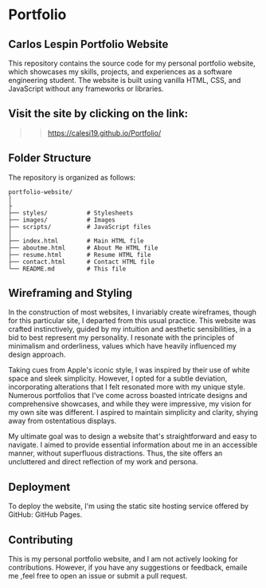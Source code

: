 # Portfolio


## Carlos Lespin Portfolio Website
This repository contains the source code for my personal portfolio website, which showcases my skills, projects, and experiences as a software engineering student. The website is built using vanilla HTML, CSS, and JavaScript without any frameworks or libraries.


## Visit the site by clicking on the link:

>> https://calesi19.github.io/Portfolio/



## Folder Structure
The repository is organized as follows:


```
portfolio-website/
│
├
├── styles/           # Stylesheets
├── images/           # Images
├── scripts/          # JavaScript files
│
├── index.html        # Main HTML file
├── aboutme.html      # About Me HTML file
├── resume.html       # Resume HTML file
├── contact.html      # Contact HTML file
└── README.md         # This file
```


## Wireframing and Styling

In the construction of most websites, I invariably create wireframes, though for this particular site, I departed from this usual practice. This website was crafted instinctively, guided by my intuition and aesthetic sensibilities, in a bid to best represent my personality. I resonate with the principles of minimalism and orderliness, values which have heavily influenced my design approach.

Taking cues from Apple's iconic style, I was inspired by their use of white space and sleek simplicity. However, I opted for a subtle deviation, incorporating alterations that I felt resonated more with my unique style. Numerous portfolios that I've come across boasted intricate designs and comprehensive showcases, and while they were impressive, my vision for my own site was different. I aspired to maintain simplicity and clarity, shying away from ostentatious displays.

My ultimate goal was to design a website that's straightforward and easy to navigate. I aimed to provide essential information about me in an accessible manner, without superfluous distractions. Thus, the site offers an uncluttered and direct reflection of my work and persona.

## Deployment
To deploy the website, I'm using the static site hosting service offered by GitHub:  GitHub Pages.

## Contributing
This is my personal portfolio website, and I am not actively looking for contributions. However, if you have any suggestions or feedback, emaile me ,feel free to open an issue or submit a pull request.